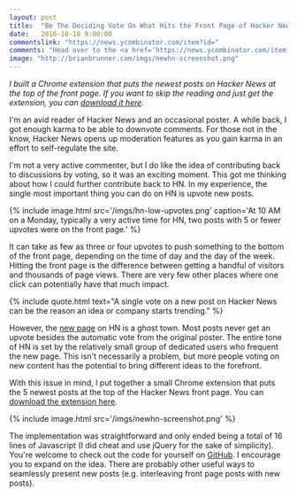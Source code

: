 ```yaml
---
layout: post
title:  "Be The Deciding Vote On What Hits the Front Page of Hacker News"
date:   2016-10-18 9:00:00
commentslink: "https://news.ycombinator.com/item?id="
comments: "Head over to the <a href='https://news.ycombinator.com/item?id='>comments on Hacker News</a> to discuss this article"
image: "http://brianbrunner.com/imgs/newhn-screenshot.png"
---
```


*I built a Chrome extension that puts the newest posts on Hacker News at the top of the front page. If you want to skip the reading and just get the extension, you can [download it here](https://chrome.google.com/webstore/detail/newhn/pkgnmmioompocpmjdehghglalibhabcl).*

I'm an avid reader of Hacker News and an occasional poster. A while back, I got enough karma to be able to downvote comments. For those not in the know, Hacker News opens up moderation features as you gain karma in an effort to self-regulate the site.

I'm not a very active commenter, but I do like the idea of contributing back to discussions by voting, so it was an exciting moment. This got me thinking about how I could further contribute back to HN. In my experience, the single most important thing you can do on HN is upvote new posts.

<!-- more -->

{% include image.html
  src='/imgs/hn-low-upvotes.png'
  caption='At 10 AM on a Monday, typically a very active time for HN, two posts with 5 or fewer upvotes were on the front page.' %}

It can take as few as three or four upvotes to push something to the bottom of the front page, depending on the time of day and the day of the week. Hitting the front page is the difference between getting a handful of visitors and thousands of page views. There are very few other places where one click can potentially have that much impact.

{% include quote.html
  text="A single vote on a new post on Hacker News can be the reason an idea or company starts trending." %}

However, the [new page](https://news.ycombinator.com/newest) on HN is a ghost town. Most posts never get an upvote besides the automatic vote from the original poster. The entire tone of HN is set by the relatively small group of dedicated users who frequent the new page. This isn't necessarily a problem, but more people voting on new content has the potential to bring different ideas to the forefront.

With this issue in mind, I put together a small Chrome extension that puts the 5 newest posts at the top of the Hacker News front page. You can [download the extension here](https://chrome.google.com/webstore/detail/newhn/pkgnmmioompocpmjdehghglalibhabcl).

{% include image.html
  src='/imgs/newhn-screenshot.png' %}

The implementation was straightforward and only ended being a total of 16 lines of Javascript (I did cheat and use jQuery for the sake of simplicity). You're welcome to check out the code for yourself on [GitHub](https://github.com/brianbrunner/newhn). I encourage you to expand on the idea. There are probably other useful ways to seamlessly present new posts (e.g. interleaving front page posts with new posts).
